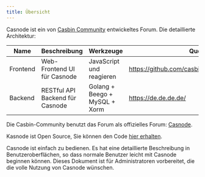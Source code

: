 ```yaml
---
title: Übersicht
---
```


Casnode ist ein von [Casbin Community](https://casbin.org/) entwickeltes Forum. Die detaillierte Architektur:

| Name     | Beschreibung                    | Werkzeuge                     | Quellcode                                         |
| -------- | ------------------------------- | ----------------------------- | ------------------------------------------------- |
| Frontend | Web-Frontend UI für Casnode     | JavaScript und reagieren      | https://github.com/casbin/casnode/tree/master/web |
| Backend  | RESTful API Backend für Casnode | Golang + Beego + MySQL + Xorm | https://de.de.de.de/                              |

 Die Casbin-Community benutzt das Forum als offizielles Forum: [Casnode](https://forum.casbin.com/).

Kasnode ist Open Source, Sie können den Code [hier erhalten](https://github.com/casbin/casnode).

Casnode ist einfach zu bedienen. Es hat eine detaillierte Beschreibung in Benutzeroberflächen, so dass normale Benutzer leicht mit Casnode beginnen können. Dieses Dokument ist für Administratoren vorbereitet, die die volle Nutzung von Casnode wünschen.